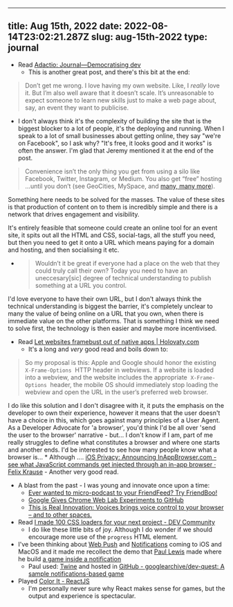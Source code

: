 
---
title: Aug 15th, 2022 
date: 2022-08-14T23:02:21.287Z
slug: aug-15th-2022
type: journal
---
* Read [Adactio: Journal—Democratising dev](https://adactio.com/journal/19356)
  * This is another great post, and there's this bit at the end:
> Don’t get me wrong. I love having my own website. Like, I *really* love it. But I’m also well aware that it doesn’t scale. It’s unreasonable to expect someone to learn new skills just to make a web page about, say, an event they want to publicise.
  * I don't always think it's the complexity of building the site that is the biggest blocker to a lot of people, it's the deploying and running. When I speak to a lot of small businesses about getting online, they say "we're on Facebook", so I ask why? "It's free, it looks good and it works" is often the answer. I'm glad that Jeremy mentioned it at the end of the post.
> Convenience isn’t the only thing you get from using a silo like Facebook, Twitter, Instagram, or Medium. You also get “free” hosting …until you don’t (see GeoCities, MySpace, and [many, many more](https://indieweb.org/site-deaths)).

Something here needs to be solved for the masses. The value of these sites is that production of content on to them is incredibly simple and there is a network that drives engagement and visibility.

It's entirely feasible that someone could create an online tool for an event site, it spits out all the HTML and CSS, social-tags, all the stuff you need, but then you need to get it onto a URL which means paying for a domain and hosting, and then socialising it etc.
  * > Wouldn’t it be great if everyone had a place on the web that they could truly call their own? Today you need to have an uneccesary[sic] degree of technical understanding to publish something at a URL you control.

I'd love everyone to have their own URL, but I don't always think the technical understanding is biggest the barrier, it's completely unclear to many the value of being online on a URL that you own, when there is immediate value on the other platforms. That is something I think we need to solve first, the technology is then easier and maybe more incentivised.
* Read [Let websites framebust out of native apps | Holovaty.com](https://www.holovaty.com/writing/framebust-native-apps/)
  * It's a long and *very* good read and boils down to:

> So my proposal is this: Apple and Google should honor the existing  `X-Frame-Options`  HTTP header in webviews. If a website is loaded into a webview, and the website includes the appropriate  `X-Frame-Options`  header, the mobile OS should immediately stop loading the webview and open the URL in the user’s preferred web browser.

I do like this solution and I don't disagree with it, it puts the emphasis on the developer to own their experience, however it means that the user doesn't have a choice in this, which goes against many principles of a User Agent. As a Developer Advocate for 'a browser', you'd think I'd be all over 'send the user to the browser' narrative - but... I don't know if I am, part of me really struggles to define what constitutes a browser and where one starts and another ends. I'd be interested to see how many people know what a browser is...
    * Although .... [iOS Privacy: Announcing InAppBrowser.com - see what JavaScript commands get injected through an in-app browser · Felix Krause](https://krausefx.com/blog/announcing-inappbrowsercom-see-what-javascript-commands-get-executed-in-an-in-app-browser) - Another very good read.
* A blast from the past - I was young and innovate once upon a time:
  * [Ever wanted to micro-podcast to your FriendFeed? Try FriendBoo!](https://thenextweb.com/news/wanted-micropodcast-friendfeed-friendboo)
  * [Google Gives Chrome Web Lab Experiments to GitHub](https://thenextweb.com/news/google-opens-its-chrome-web-lab-experiments-to-github-as-its-year-long-london-exhibition-ends)
  * [This is Real Innovation: Vooices brings voice control to your browser – and to other spaces.](https://thenextweb.com/news/vooices-us)
* Read [I made 100 CSS loaders for your next project - DEV Community](https://dev.to/afif/i-made-100-css-loaders-for-your-next-project-4eje)
  * I do like these little bits of joy. Although I do wonder if we should encourage more use of the  `progress` HTML element.
* I've been thinking about [Web Push](../entry/web-push) and [Notifications](../entry/notifications) coming to iOS and MacOS and it made me recollect the demo that [Paul Lewis](../entry/paul-lewis) made where he build [a game inside a notification](https://twitter.com/aerotwist/status/804411265439383552)
  * Paul used: [Twine](https://twinery.org/2/#/) and hosted in  [GitHub - googlearchive/dev-quest: A sample notifications-based game](https://github.com/googlearchive/dev-quest)
* Played [Color It - ReactJS](https://color-it-react.vercel.app)
  * I'm personally never sure why React makes sense for games, but the output and experience is spectacular.

